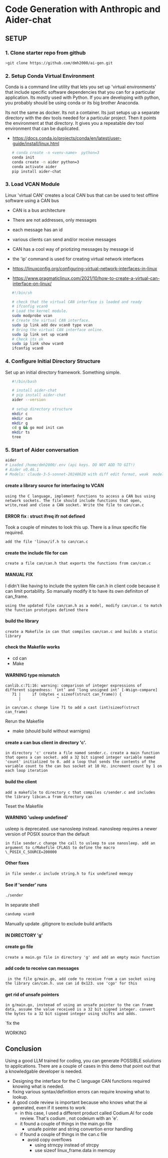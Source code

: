 # Code Generation with Anthropic and Aider-chat

## SETUP

### 1. Clone starter repo from github

```sh
>git clone https://github.com/dmh2000/ai-gen.git
```

### 2. Setup Conda Virtual Environment

Conda is a command line utility that lets you set up 'virtual environments' that include specific software dependencies that you can for a particular application. Its mostly used with Python. If you are developing with python, you probably should be using conda or its big brother Anaconda.

Its not the same as docker. Its not a container. Its just setups up a separate directory with the dev tools needed for a particular project. Then it points the environment at that directory. It gives you a repeatable dev tool environment that can be duplicated.

- https://docs.conda.io/projects/conda/en/latest/user-guide/install/linux.html

```sh
   # conda create -n <venv-name>  python=3 
   conda init
   conda create -n aider python=3 
   conda activate aider
   pip install aider-chat
```

### 3. Load VCAN Module
Linux 'virtual CAN' creates a local CAN bus that can be used to test offline software using a CAN bus
- CAN is a bus architecture
- There are not addresses, only messages
- each message has an id
- various clients can send and/or receive messages
- CAN has a cool way of priotizing messages by message id
- the 'ip' command is used for creating virtual network interfaces

- https://linuxconfig.org/configuring-virtual-network-interfaces-in-linux
- https://www.pragmaticlinux.com/2021/10/how-to-create-a-virtual-can-interface-on-linux/

```sh
   #!/bin/sh

   # check that the virtual CAN interface is loaded and ready
   # ifconfig vcan0
   # Load the kernel module.
   sudo modprobe vcan
   # Create the virtual CAN interface.
   sudo ip link add dev vcan0 type vcan
   # Bring the virtual CAN interface online.
   sudo ip link set up vcan0
   # Check its ok
   sudo ip link show vcan0
   ifconfig vcan0

```

### 4. Configure Initial Directory Structure

Set up an initial directory framework. Something simple.

```sh
   #!/bin/bash

   # install aider-chat
   # pip install aider-chat
   aider --version
   
   # setup directory structure
   mkdir c
   mkdir can
   mkdir g
   cd g && go mod init can
   mkdir ts 
   tree
```


### 5. Start of Aider conversation

```sh
aider
# Loaded /home/dmh2000/.env (api keys. DO NOT ADD TO GIT!)
# Aider v0.46.1
# Models: claude-3-5-sonnet-20240620 with diff edit format, weak  model claude-3-haiku-20240307
```

#### create a library source for interfacing to VCAN

`using the C language, implement functions to access a CAN bus using network sockets. The file should include functions that open, write,read and close a CAN socket. Write the file to can/can.c`
 

#### ERROR fix : struct ifreq ifr not defined

Took a couple of minutes to look this up. There is a linux specific file required.

`add the file 'linux/if.h to can/can.c`


#### create the include file for can

`create a file can/can.h that exports the functions from can/can.c`

#### MANUAL FIX

I didn't like having to include the system file can.h in client code because it can limit portability. So manually modify it to have its own definiton of can_frame.

`using the updated file can/can.h as a model, modify can/can.c to match the function prototypes defined there`

#### build the library

`create a Makefile in can that compiles can/can.c and builds a static library`

#### check the Makefile works

- cd can
- Make

#### WARNING type mismatch

```text 
canlib.c:71:16: warning: comparison of integer expressions of different signedness: ‘int’ and ‘long unsigned int’ [-Wsign-compare]
   71 |     if (nbytes < sizeof(struct can_frame)) {
      |                ^
```      

`in can/can.c change line 71 to add a cast (int)sizeof(struct can_frame)`

Rerun the Makefile

- make (should build without warnigns)

#### create a can bus client in directory 'c'. 

`in directory 'c' create a file named sender.c. create a main function that opens a can socket. add a 32 bit signed integer variable named 'count' initialized to 0. add a loop that sends the contents of the variable count to the can bus socket at 10 Hz. increment count by 1 on each loop iteration`

#### build the client

`add a makefile to directory c that compiles c/sender.c and includes the library libcan.a from directory can`

Teset the Makefile

#### WARNING 'usleep undefined'

usleep is deprecated. use nanosleep instead. nanosleep requires a newer version of POSIX source than the default

`in file sender.c change the call to usleep to use nanosleep. add an argument to c/Makefile CFLAGS to define the macro \_POSIX_C_SOURCE=200000`

#### Other fixes
`in file sender.c include string.h to fix undefined memcpy`

#### See if 'sender' runs

```sh
./sender
```

In separate shell
```sh
candump vcan0
```

Manually update .gitignore to exclude build artifacts

#### IN DIRECTORY 'g'

#### create go file
`create a main.go file in directory 'g' and add an empty main function`

#### add code to receive can messages

` in the file g/main.go, add code to receive from a can socket using the library can/can.h. use can id 0x123. use 'cgo' for this`

#### get rid of unsafe pointers

`in g/main.go, insteead of using an unsafe pointer to the can frame data, assume the value received is a 32 bit signed integer. convert the bytes to a 32 bit signed integer using shifts and adds.`

`fix the 

WORKING

## Conclusion

Using a good LLM trained for coding, you can generate POSSIBLE solutions to applications. There are a couple of cases in this demo that point out that a knowledgable developer is needed.
- Designing the interface for the C language CAN functions required knowing what is needed. 
- fixing various syntax/definition errors can require knowing what to lookup. 
- A good code review is important because who knows what the ai generated, even if it seems to work
  - in this case, I used a different product called Codium.AI for code review. That's codium , not codeium with an 'e'.
  - it found a couple of things in the main.go file
    - unsafe pointer and string convertion error handling
  - if found a couple of things in the can.c file
    - avoid copy overflows
      - using strncpy instead of strcpy
      - use sizeof linux_frame.data in memcpy